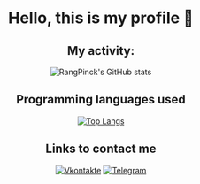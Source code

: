 
<h1 align="center" fontsize="50">Hello, this is my profile 👋</h1>

<div align="center" >
<h2>My activity:</h2>

  ![RangPinck's GitHub stats](https://github-readme-stats.vercel.app/api?username=RangPinck&show_icons=true&theme=graywhite\&rank_icon=github)
</div>

<!--div  align="center" >
<h2 >I can work with</h2>


</div>-->

<div  align="center" >
  <h2 >
  Programming languages used
  </h2>

  [![Top Langs](https://github-readme-stats.vercel.app/api/top-langs/?username=RangPinck&layout=compact&theme=graywhite )](https://github.com/RangPinck/github-readme-stats)
</div>

<div align="center">
  <h2>
  Links to contact me 
  </h2>

  [![Vkontakte](https://img.shields.io/badge/-Vkontakte-003f5c?style=for-the-badge&logo=Vk)](https://vk.com/ser_jic)
  [![Telegram](https://img.shields.io/badge/Telegram-blue?style=for-the-badge&logo=telegram&logoColor=white)](https://t.me/Mr_Bubble)
</div>

